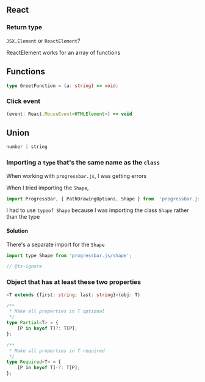 ## React

### Return type
`JSX.Element` or `ReactElement`?

ReactElement works for an array of functions


## Functions

```typescript
type GreetFunction = (a: string) => void;
```

### Click event

```typescript
(event: React.MouseEvent<HTMLElement>) => void
```


## Union

```typescript
number | string
```

### Importing a `type` that's the same name as the `class`
When working with `progressbar.js`, I was getting errors

When I tried importing the `Shape`, 

```jsx
import ProgressBar, { PathDrawingOptions, Shape } from  'progressbar.js';
```

I had to use `typeof Shape` because I was importing the class `Shape` rather than the type


#### Solution

There's a separate import for the `Shape`

```jsx
import type Shape from 'progressbar.js/shape';
```



```typescript
// @ts-ignore
```

### Object that has at least these two properties



```typescript
<T extends {first: string; last: string}>(obj: T) 
```


```typescript
/**
 * Make all properties in T optional
 */
type Partial<T> = {
    [P in keyof T]?: T[P];
};
```

```typescript
/**
 * Make all properties in T required
 */
type Required<T> = {
    [P in keyof T]-?: T[P];
};
```

